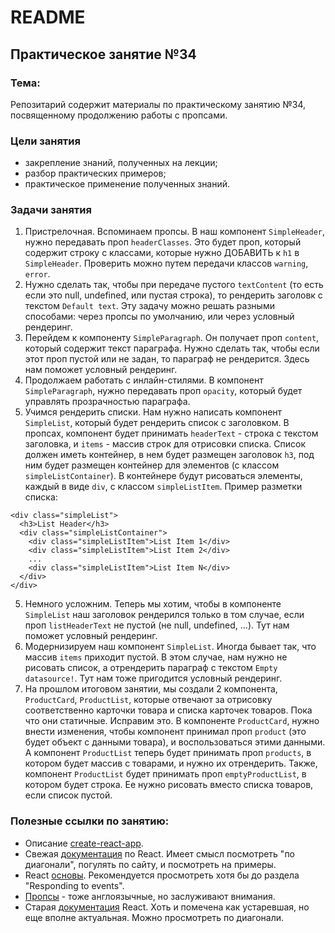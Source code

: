# README

## Практическое занятие №34

### Тема:

Репозитарий содержит материалы по практическому занятию №34, посвященному продолжению работы с пропсами.

### Цели занятия
- закрепление знаний, полученных на лекции;
- разбор практических примеров;
- практическое применение полученных знаний.

### Задачи занятия
1. Пристрелочная. Вспоминаем пропсы. В наш компонент `SimpleHeader`, нужно передавать проп `headerClasses`. Это будет проп, который содержит строку с классами, которые нужно ДОБАВИТЬ к `h1` в `SimpleHeader`. Проверить можно путем передачи классов `warning`, `error`.
2. Нужно сделать так, чтобы при передаче пустого `textContent` (то есть если это null, undefined, или пустая строка), то рендерить заголовк с текстом `Default text`. Эту задачу можно решать разными способами: через пропсы по умолчанию, или через условный рендеринг.
3. Перейдем к компоненту `SimpleParagraph`. Он получает проп `content`, который содержит текст параграфа. Нужно сделать так, чтобы если этот проп пустой или не задан, то параграф не рендерится. Здесь нам поможет условный рендеринг.
4. Продолжаем работать с инлайн-стилями. В компонент `SimpleParagraph`, нужно передавать проп `opacity`, который будет управлять прозрачностью параграфа.
5. Учимся рендерить списки. Нам нужно написать компонент `SimpleList`, который будет рендерить список с заголовком. В пропсах, компонент будет принимать `headerText` - строка с текстом заголовка, и `items` - массив строк для отрисовки списка. Список должен иметь контейнер, в нем будет размещен заголовок `h3`, под ним будет размещен контейнер для элементов (с классом `simpleListContainer`). В контейнере будут рисоваться элементы, каждый в виде `div`, с классом `simpleListItem`. Пример разметки списка:
```
<div class="simpleList">
  <h3>List Header</h3>
  <div class="simpleListContainer">
    <div class="simpleListItem">List Item 1</div>
    <div class="simpleListItem">List Item 2</div>
    ...
    <div class="simpleListItem">List Item N</div>
  </div>
</div>
```
5. Немного усложним. Теперь мы хотим, чтобы в компоненте `SimpleList` наш заголовок рендерился только в том случае, если проп `listHeaderText` не пустой (не null, undefined, ...). Тут нам поможет условный рендеринг.
6. Модернизируем наш компонент `SimpleList`. Иногда бывает так, что массив `items` приходит пустой. В этом случае, нам нужно не рисовать список, а отрендерить параграф с текстом `Empty datasource!`. Тут нам тоже пригодится условный рендеринг.
7. На прошлом итоговом занятии, мы создали 2 компонента, `ProductCard`, `ProductList`, которые отвечают за отрисовку соответственно карточки товара и списка карточек товаров. Пока что они статичные. Исправим это. В компоненте `ProductCard`, нужно внести изменения, чтобы компонент принимал проп `product` (это будет объект с данными товара), и воспользоваться этими данными. А компонент `ProductList` теперь будет принимать проп `products`, в котором будет массив с товарами, и нужно их отрендерить. Также, компонент `ProductList` будет принимать проп `emptyProductList`, в котором будет строка. Ее нужно рисовать вместо списка товаров, если список пустой.


### Полезные ссылки по занятию:
 - Описание [create-react-app](https://create-react-app.dev/).
 - Свежая [документация](https://react.dev/) по React. Имеет смысл посмотреть "по диагонали", погулять по сайту, и посмотреть на примеры.
 - React [основы](https://react.dev/learn). Рекомендуется просмотреть хотя бы до раздела "Responding to events".
 - [Пропсы](https://www.w3schools.com/react/react_props.asp) - тоже англоязычные, но заслуживают внимания.
 - Старая [документация](https://legacy.reactjs.org/docs/components-and-props.html) React. Хоть и помечена как устаревшая, но еще вполне актуальная. Можно просмотреть по диагонали.